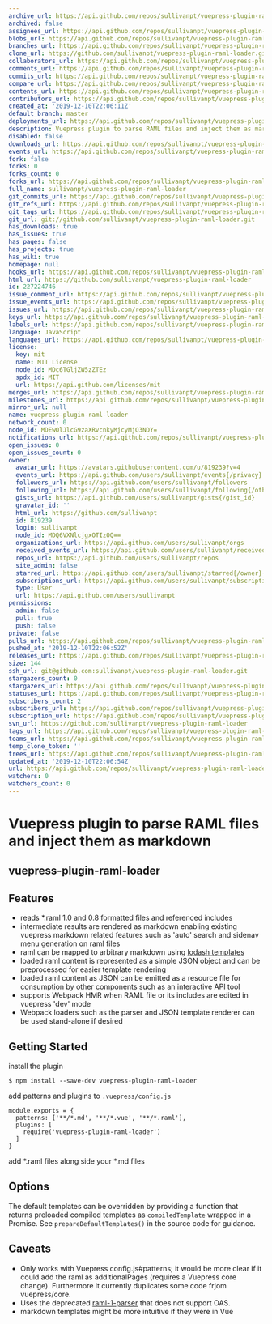 ```yaml
---
archive_url: https://api.github.com/repos/sullivanpt/vuepress-plugin-raml-loader/{archive_format}{/ref}
archived: false
assignees_url: https://api.github.com/repos/sullivanpt/vuepress-plugin-raml-loader/assignees{/user}
blobs_url: https://api.github.com/repos/sullivanpt/vuepress-plugin-raml-loader/git/blobs{/sha}
branches_url: https://api.github.com/repos/sullivanpt/vuepress-plugin-raml-loader/branches{/branch}
clone_url: https://github.com/sullivanpt/vuepress-plugin-raml-loader.git
collaborators_url: https://api.github.com/repos/sullivanpt/vuepress-plugin-raml-loader/collaborators{/collaborator}
comments_url: https://api.github.com/repos/sullivanpt/vuepress-plugin-raml-loader/comments{/number}
commits_url: https://api.github.com/repos/sullivanpt/vuepress-plugin-raml-loader/commits{/sha}
compare_url: https://api.github.com/repos/sullivanpt/vuepress-plugin-raml-loader/compare/{base}...{head}
contents_url: https://api.github.com/repos/sullivanpt/vuepress-plugin-raml-loader/contents/{+path}
contributors_url: https://api.github.com/repos/sullivanpt/vuepress-plugin-raml-loader/contributors
created_at: '2019-12-10T22:06:11Z'
default_branch: master
deployments_url: https://api.github.com/repos/sullivanpt/vuepress-plugin-raml-loader/deployments
description: Vuepress plugin to parse RAML files and inject them as markdown
disabled: false
downloads_url: https://api.github.com/repos/sullivanpt/vuepress-plugin-raml-loader/downloads
events_url: https://api.github.com/repos/sullivanpt/vuepress-plugin-raml-loader/events
fork: false
forks: 0
forks_count: 0
forks_url: https://api.github.com/repos/sullivanpt/vuepress-plugin-raml-loader/forks
full_name: sullivanpt/vuepress-plugin-raml-loader
git_commits_url: https://api.github.com/repos/sullivanpt/vuepress-plugin-raml-loader/git/commits{/sha}
git_refs_url: https://api.github.com/repos/sullivanpt/vuepress-plugin-raml-loader/git/refs{/sha}
git_tags_url: https://api.github.com/repos/sullivanpt/vuepress-plugin-raml-loader/git/tags{/sha}
git_url: git://github.com/sullivanpt/vuepress-plugin-raml-loader.git
has_downloads: true
has_issues: true
has_pages: false
has_projects: true
has_wiki: true
homepage: null
hooks_url: https://api.github.com/repos/sullivanpt/vuepress-plugin-raml-loader/hooks
html_url: https://github.com/sullivanpt/vuepress-plugin-raml-loader
id: 227224746
issue_comment_url: https://api.github.com/repos/sullivanpt/vuepress-plugin-raml-loader/issues/comments{/number}
issue_events_url: https://api.github.com/repos/sullivanpt/vuepress-plugin-raml-loader/issues/events{/number}
issues_url: https://api.github.com/repos/sullivanpt/vuepress-plugin-raml-loader/issues{/number}
keys_url: https://api.github.com/repos/sullivanpt/vuepress-plugin-raml-loader/keys{/key_id}
labels_url: https://api.github.com/repos/sullivanpt/vuepress-plugin-raml-loader/labels{/name}
language: JavaScript
languages_url: https://api.github.com/repos/sullivanpt/vuepress-plugin-raml-loader/languages
license:
  key: mit
  name: MIT License
  node_id: MDc6TGljZW5zZTEz
  spdx_id: MIT
  url: https://api.github.com/licenses/mit
merges_url: https://api.github.com/repos/sullivanpt/vuepress-plugin-raml-loader/merges
milestones_url: https://api.github.com/repos/sullivanpt/vuepress-plugin-raml-loader/milestones{/number}
mirror_url: null
name: vuepress-plugin-raml-loader
network_count: 0
node_id: MDEwOlJlcG9zaXRvcnkyMjcyMjQ3NDY=
notifications_url: https://api.github.com/repos/sullivanpt/vuepress-plugin-raml-loader/notifications{?since,all,participating}
open_issues: 0
open_issues_count: 0
owner:
  avatar_url: https://avatars.githubusercontent.com/u/819239?v=4
  events_url: https://api.github.com/users/sullivanpt/events{/privacy}
  followers_url: https://api.github.com/users/sullivanpt/followers
  following_url: https://api.github.com/users/sullivanpt/following{/other_user}
  gists_url: https://api.github.com/users/sullivanpt/gists{/gist_id}
  gravatar_id: ''
  html_url: https://github.com/sullivanpt
  id: 819239
  login: sullivanpt
  node_id: MDQ6VXNlcjgxOTIzOQ==
  organizations_url: https://api.github.com/users/sullivanpt/orgs
  received_events_url: https://api.github.com/users/sullivanpt/received_events
  repos_url: https://api.github.com/users/sullivanpt/repos
  site_admin: false
  starred_url: https://api.github.com/users/sullivanpt/starred{/owner}{/repo}
  subscriptions_url: https://api.github.com/users/sullivanpt/subscriptions
  type: User
  url: https://api.github.com/users/sullivanpt
permissions:
  admin: false
  pull: true
  push: false
private: false
pulls_url: https://api.github.com/repos/sullivanpt/vuepress-plugin-raml-loader/pulls{/number}
pushed_at: '2019-12-10T22:06:52Z'
releases_url: https://api.github.com/repos/sullivanpt/vuepress-plugin-raml-loader/releases{/id}
size: 144
ssh_url: git@github.com:sullivanpt/vuepress-plugin-raml-loader.git
stargazers_count: 0
stargazers_url: https://api.github.com/repos/sullivanpt/vuepress-plugin-raml-loader/stargazers
statuses_url: https://api.github.com/repos/sullivanpt/vuepress-plugin-raml-loader/statuses/{sha}
subscribers_count: 2
subscribers_url: https://api.github.com/repos/sullivanpt/vuepress-plugin-raml-loader/subscribers
subscription_url: https://api.github.com/repos/sullivanpt/vuepress-plugin-raml-loader/subscription
svn_url: https://github.com/sullivanpt/vuepress-plugin-raml-loader
tags_url: https://api.github.com/repos/sullivanpt/vuepress-plugin-raml-loader/tags
teams_url: https://api.github.com/repos/sullivanpt/vuepress-plugin-raml-loader/teams
temp_clone_token: ''
trees_url: https://api.github.com/repos/sullivanpt/vuepress-plugin-raml-loader/git/trees{/sha}
updated_at: '2019-12-10T22:06:54Z'
url: https://api.github.com/repos/sullivanpt/vuepress-plugin-raml-loader
watchers: 0
watchers_count: 0
---
```


# Vuepress plugin to parse RAML files and inject them as markdown
## vuepress-plugin-raml-loader

## Features

- reads *.raml 1.0 and 0.8 formatted files and referenced includes
- intermediate results are rendered as markdown enabling existing vuepress markdown related features
such as 'auto' search and sidenav menu generation on raml files
- raml can be mapped to arbitrary markdown using [lodash templates](https://lodash.com/docs/4.17.15#template)
- loaded raml content is represented as a simple JSON object and can be preprocessed for easier template rendering
- loaded raml content as JSON can be emitted as a resource file for consumption by other components such as an interactive API tool
- supports Webpack HMR when RAML file or its includes are edited in vuepress 'dev' mode
- Webpack loaders such as the parser and JSON template renderer can be used stand-alone if desired

## Getting Started

install the plugin

```
$ npm install --save-dev vuepress-plugin-raml-loader
```

add patterns and plugins to `.vuepress/config.js`

```
module.exports = {
  patterns: ['**/*.md', '**/*.vue', '**/*.raml'],
  plugins: [
    require('vuepress-plugin-raml-loader')
  ]
}
```

add *.raml files along side your *.md files

## Options

The default templates can be overridden by providing a function that returns
preloaded compiled templates as `compiledTemplate` wrapped in a Promise.
See `prepareDefaultTemplates()` in the source code for guidance.

## Caveats

- Only works with Vuepress config.js#patterns; it would be more clear if it
could add the raml as additionalPages (requires a Vuepress core change).
Furthermore it currently duplicates some code frjom vuepress/core.
- Uses the deprecated [raml-1-parser](https://github.com/raml-org/raml-js-parser-2) that
does not support OAS.
- markdown templates might be more intuitive if they were in Vue


